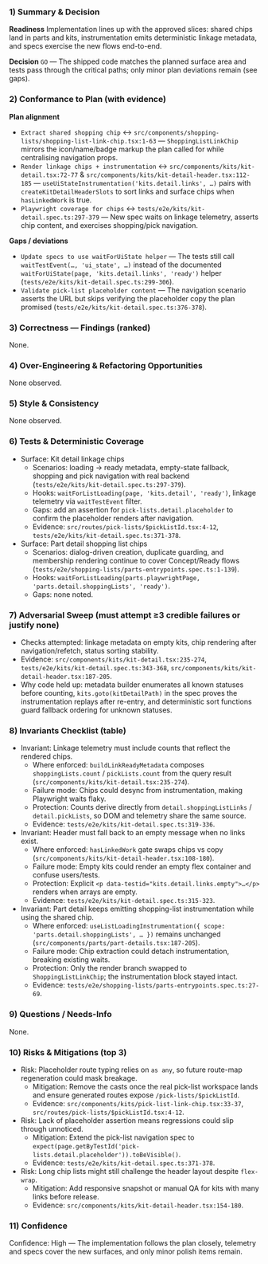 ### 1) Summary & Decision
**Readiness**
Implementation lines up with the approved slices: shared chips land in parts and kits, instrumentation emits deterministic linkage metadata, and specs exercise the new flows end-to-end.

**Decision**
`GO` — The shipped code matches the planned surface area and tests pass through the critical paths; only minor plan deviations remain (see gaps).

### 2) Conformance to Plan (with evidence)
**Plan alignment**
- `Extract shared shopping chip` ↔ `src/components/shopping-lists/shopping-list-link-chip.tsx:1-63` — `ShoppingListLinkChip` mirrors the icon/name/badge markup the plan called for while centralising navigation props.
- `Render linkage chips + instrumentation` ↔ `src/components/kits/kit-detail.tsx:72-77` & `src/components/kits/kit-detail-header.tsx:112-185` — `useUiStateInstrumentation('kits.detail.links', …)` pairs with `createKitDetailHeaderSlots` to sort links and surface chips when `hasLinkedWork` is true.
- `Playwright coverage for chips` ↔ `tests/e2e/kits/kit-detail.spec.ts:297-379` — New spec waits on linkage telemetry, asserts chip content, and exercises shopping/pick navigation.

**Gaps / deviations**
- `Update specs to use waitForUiState helper` — The tests still call `waitTestEvent(…, 'ui_state', …)` instead of the documented `waitForUiState(page, 'kits.detail.links', 'ready')` helper (`tests/e2e/kits/kit-detail.spec.ts:299-306`).
- `Validate pick-list placeholder content` — The navigation scenario asserts the URL but skips verifying the placeholder copy the plan promised (`tests/e2e/kits/kit-detail.spec.ts:376-378`).

### 3) Correctness — Findings (ranked)
None.

### 4) Over-Engineering & Refactoring Opportunities
None observed.

### 5) Style & Consistency
None observed.

### 6) Tests & Deterministic Coverage
- Surface: Kit detail linkage chips  
  - Scenarios: loading → ready metadata, empty-state fallback, shopping and pick navigation with real backend (`tests/e2e/kits/kit-detail.spec.ts:297-379`).  
  - Hooks: `waitForListLoading(page, 'kits.detail', 'ready')`, linkage telemetry via `waitTestEvent` filter.  
  - Gaps: add an assertion for `pick-lists.detail.placeholder` to confirm the placeholder renders after navigation.  
  - Evidence: `src/routes/pick-lists/$pickListId.tsx:4-12`, `tests/e2e/kits/kit-detail.spec.ts:371-378`.
- Surface: Part detail shopping list chips  
  - Scenarios: dialog-driven creation, duplicate guarding, and membership rendering continue to cover Concept/Ready flows (`tests/e2e/shopping-lists/parts-entrypoints.spec.ts:1-139`).  
  - Hooks: `waitForListLoading(parts.playwrightPage, 'parts.detail.shoppingLists', 'ready')`.  
  - Gaps: none noted.

### 7) Adversarial Sweep (must attempt ≥3 credible failures or justify none)
- Checks attempted: linkage metadata on empty kits, chip rendering after navigation/refetch, status sorting stability.  
- Evidence: `src/components/kits/kit-detail.tsx:235-274`, `tests/e2e/kits/kit-detail.spec.ts:343-368`, `src/components/kits/kit-detail-header.tsx:187-205`.  
- Why code held up: metadata builder enumerates all known statuses before counting, `kits.goto(kitDetailPath)` in the spec proves the instrumentation replays after re-entry, and deterministic sort functions guard fallback ordering for unknown statuses.

### 8) Invariants Checklist (table)
- Invariant: Linkage telemetry must include counts that reflect the rendered chips.  
  - Where enforced: `buildLinkReadyMetadata` composes `shoppingLists.count` / `pickLists.count` from the query result (`src/components/kits/kit-detail.tsx:235-274`).  
  - Failure mode: Chips could desync from instrumentation, making Playwright waits flaky.  
  - Protection: Counts derive directly from `detail.shoppingListLinks` / `detail.pickLists`, so DOM and telemetry share the same source.  
  - Evidence: `tests/e2e/kits/kit-detail.spec.ts:319-336`.
- Invariant: Header must fall back to an empty message when no links exist.  
  - Where enforced: `hasLinkedWork` gate swaps chips vs copy (`src/components/kits/kit-detail-header.tsx:108-180`).  
  - Failure mode: Empty kits could render an empty flex container and confuse users/tests.  
  - Protection: Explicit `<p data-testid="kits.detail.links.empty">…</p>` renders when arrays are empty.  
  - Evidence: `tests/e2e/kits/kit-detail.spec.ts:315-323`.
- Invariant: Part detail keeps emitting shopping-list instrumentation while using the shared chip.  
  - Where enforced: `useListLoadingInstrumentation({ scope: 'parts.detail.shoppingLists', … })` remains unchanged (`src/components/parts/part-details.tsx:187-205`).  
  - Failure mode: Chip extraction could detach instrumentation, breaking existing waits.  
  - Protection: Only the render branch swapped to `ShoppingListLinkChip`; the instrumentation block stayed intact.  
  - Evidence: `tests/e2e/shopping-lists/parts-entrypoints.spec.ts:27-69`.

### 9) Questions / Needs-Info
None.

### 10) Risks & Mitigations (top 3)
- Risk: Placeholder route typing relies on `as any`, so future route-map regeneration could mask breakage.  
  - Mitigation: Remove the casts once the real pick-list workspace lands and ensure generated routes expose `/pick-lists/$pickListId`.  
  - Evidence: `src/components/kits/pick-list-link-chip.tsx:33-37`, `src/routes/pick-lists/$pickListId.tsx:4-12`.
- Risk: Lack of placeholder assertion means regressions could slip through unnoticed.  
  - Mitigation: Extend the pick-list navigation spec to `expect(page.getByTestId('pick-lists.detail.placeholder')).toBeVisible()`.  
  - Evidence: `tests/e2e/kits/kit-detail.spec.ts:371-378`.
- Risk: Long chip lists might still challenge the header layout despite `flex-wrap`.  
  - Mitigation: Add responsive snapshot or manual QA for kits with many links before release.  
  - Evidence: `src/components/kits/kit-detail-header.tsx:154-180`.

### 11) Confidence
Confidence: High — The implementation follows the plan closely, telemetry and specs cover the new surfaces, and only minor polish items remain.

